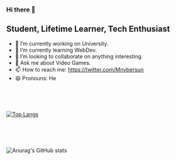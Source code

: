 ### Hi there 👋


## Student, Lifetime Learner, Tech Enthusiast
- 🔭 I’m currently working on University.
- 🌱 I’m currently learning WebDev.
- 👯 I’m looking to collaborate on anything interesting.
- 💬 Ask me about Video Games.
- 📫 How to reach me: https://twitter.com/Mnvbersun 
- 😄 Pronouns: He

<br>
<br>
<br>

[![Top Langs](https://github-readme-stats.vercel.app/api/top-langs/?username=Mbersun&langs_count=8)](https://github.com/anuraghazra/github-readme-stats)

<br>
<br>
<br>

![Anurag's GitHub stats](https://github-readme-stats.vercel.app/api?username=Mbersun&theme=monokai&show_icons=true)
